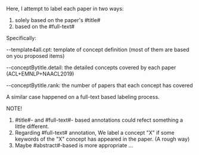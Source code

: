 Here, I attempt to label each paper in two ways:

1) solely based on the  paper's #title#
2) based on the #full-text#


Specifically:

--template4all.cpt: template of concept definition (most of them are based on you proposed items)

--conceptBytitle.detail: the detailed concepts covered by each paper (ACL+EMNLP+NAACL2019)

--conceptBytitle.rank: the number of papers that each concept has covered

A similar case happened on a full-text based labeling process.


NOTE!
1) #title#- and #full-text#- based annotations could refect something a little different.
2) Regarding #full-text# annotation, We label a concept "X" if some keywords of the "X" concept has appeared in the paper. (A rough way)
3) Maybe #abstract#-based is more appropriate ...

